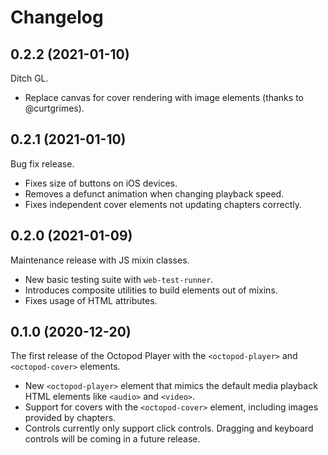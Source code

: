 # Changelog

## 0.2.2 (2021-01-10)

Ditch GL.

- Replace canvas for cover rendering with image elements (thanks to @curtgrimes).

## 0.2.1 (2021-01-10)

Bug fix release.

- Fixes size of buttons on iOS devices.
- Removes a defunct animation when changing playback speed.
- Fixes independent cover elements not updating chapters correctly.

## 0.2.0 (2021-01-09)

Maintenance release with JS mixin classes.

- New basic testing suite with `web-test-runner`.
- Introduces composite utilities to build elements out of mixins.
- Fixes usage of HTML attributes.

## 0.1.0 (2020-12-20)

The first release of the Octopod Player with the `<octopod-player>` and `<octopod-cover>` elements.

- New `<octopod-player>` element that mimics the default media playback HTML elements like `<audio>` and `<video>`.
- Support for covers with the `<octopod-cover>` element, including images provided by chapters.
- Controls currently only support click controls. Dragging and keyboard controls will be coming in a future release.
